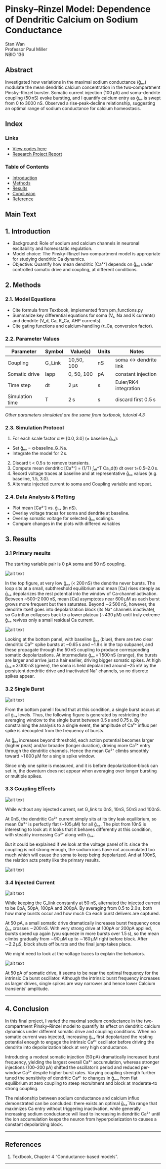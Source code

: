 # Pinsky–Rinzel Model: Dependence of Dendritic Calcium on Sodium Conductance

Stan Wan  
Professor Paul Miller  
NBIO 136  

## Abstract
Investigated how variations in the maximal sodium conductance (ḡₙₐ) modulate the mean dendritic calcium concentration in the two‐compartment Pinsky–Rinzel burster. Somatic current injection (100 pA) and soma–dendrite coupling (50 nS) evoke bursting, and I quantify calcium entry as ḡₙₐ is swept from 0 to 3000 nS. Observed a rise‐peak‐decline relationship, suggesting an optimal range of sodium conductance for calcium homeostasis.

## Index
### Links
- [View codes here](final_project.py)
- [Research Project Report](Stan_Wan_Final_Project.pdf)
### Table of Contents
- [Introduction](#introduction)
- [Methods](#methods)
- [Results](#results)
- [Conclusion](#conclusion)
- [Reference](#reference)

Main Text
---

## 1. Introduction
- Background: Role of sodium and calcium channels in neuronal excitability and homeostatic regulation.
- Model choice: The Pinsky–Rinzel two‐compartment model is appropriate for studying dendritic Ca dynamics. 
- Objective: Quantify how mean dendritic [Ca²⁺] depends on ḡₙₐ under controlled somatic drive and coupling, at different conditions.

## 2. Methods
### 2.1. Model Equations
- Cite formula from Textbook, implemented from pm_functions.py
- Summarize key differential equations for soma (Vₛ, Na and K currents) and dendrite (V_d, Ca, K_Ca, AHP currents).
- Cite gating functions and calcium‐handling (τ_Ca, conversion factor).

### 2.2. Parameter Values

|**Parameter**  |**Symbol**|**Value(s)**|**Units**|**Notes**            |
|---------------|----------|------------|---------|---------------------|
|Coupling       |G_Link    |10,50, 100  |nS       |soma ↔ dendrite link |
|Somatic drive  |Iapp      |0, 50, 100  |pA       |constant injection   |
|Time step      |dt        |2 µs        |s        |Euler/RK4 integration|
|Simulation time|T         |2 s         |s        |discard first 0.5 s  |

 *Other parameters simulated are the same from textbook, tutorial 4.3*

### 2.3. Simulation Protocol
1.	For each scale factor α ∈ [0.0, 3.0] (× baseline ḡₙₐ):
- Set ḡₙₐ = α·baseline_G_Na.
- Integrate the model for 2 s.
2.	Discard t < 0.5 s to remove transients.
3.	Compute mean dendritic [Ca²⁺] = (1/T) ∫ₜ₀^T Ca_d(t) dt over t=0.5–2.0 s.
4.	Record voltage traces at baseline and at representative ḡₙₐ values (e.g. baseline, 1.5, 3.0).
5.	Alternate injected current to soma and Coupling variable and repeat.

### 2.4. Data Analysis & Plotting
- Plot mean [Ca²⁺] vs. ḡₙₐ (in nS).
- Overlay voltage traces for soma and dendrite at baseline.
- Overlay somatic voltage for selected ḡₙₐ scalings.
- Compare changes in the plots with differed variables

## 3. Results
### 3.1 Primary results
The starting variable pair is 0 pA soma and 50 nS coupling. 

![alt text](image.png)

In the top figure, at very low ḡₙₐ (< 200 nS) the dendrite never bursts. The loop sits at a small, subthreshold equilibrium and mean [Ca] rises steeply as ḡₙₐ depolarizes the rest potential into the window of Ca‐channel activation. Between ~500–2 000 nS, mean [Ca] asymptotes near 600 µM as each burst grows more frequent but then saturates. Beyond ∼2 500 nS, however, the dendrite itself goes into depolarization block (its Na⁺ channels inactivate), so Ca influx collapses back to a lower plateau (∼430 µM) until truly extreme ḡₙₐ revives only a small residual Ca current.

![alt text](image-1.png)

Looking at the bottom panel, with baseline ḡₙₐ (blue), there are two clear dendritic Ca²⁺ spike bursts at ~0.65 s and ~1.8 s in the top subpanel, and these propagate through the 50 nS coupling to produce corresponding somatic depolarizations. At intermediate ḡₙₐ = 1 500 nS (orange), the bursts are larger and arrive just a hair earlier, driving bigger somatic spikes. At high ḡₙₐ = 3 000 nS (green), the soma is held depolarized around –25 mV by the persistent dendritic drive and inactivated Na⁺ channels, so no discrete spikes appear.

### 3.2 Single Burst

![alt text](image-2.png)

From the bottom panel I found that at this condition, a single burst occurs at all ḡₙₐ levels. Thus, the following figure is generated by restricting the averaging window to the single burst between 0.5 s and 0.75 s. By constraining the analysis to a single event, the amplitude of Ca²⁺ influx per spike is decoupled from the frequency of bursts.

As ḡₙₐ increases beyond threshold, each action potential becomes larger (higher peak) and/or broader (longer duration), driving more Ca²⁺ entry through the dendritic channels. Hence the mean Ca²⁺ climbs smoothly toward ~1 800 µM for a single spike window. 

Since only one spike is measured, and it is before depolarization‐block can set in, the downturn does not appear when averaging over longer bursting or multiple spikes.

### 3.3 Coupling Effects

![alt text](image-3.png)

While without any injected current, set G_link to 0nS, 10nS, 50nS and 100nS.

At 0nS, the dendritic Ca²⁺ current simply sits at its tiny leak equilibrium, so mean Ca²⁺ is perfectly flat (~105 µM) for all ḡₙₐ. The plot from 10nS is interesting to look at: it looks that it behaves differently at this condition, with steadily increasing Ca²⁺ along with ḡₙₐ. 

But it could be explained if we look at the voltage panel of it: since the coupling is not strong enough, the sodium ions have not accumulated too much which will cause the soma to keep being depolarized. And at 100nS, the relation acts pretty like the primary results.

![alt text](image-4.png)

### 3.4 Injected Current

![alt text](image-5.png)

While keeping the G_link constantly at 50 nS, alternated the injected current to be 0pA, 50pA, 100pA and 200pA. By averaging from 0.5 to 2.0 s, both how many bursts occur and how much Ca each burst delivers are captured.

At 50 pA, a small somatic drive dramatically increases burst frequency once ḡₙₐ crosses ∼200 nS. With very strong drive at 100pA or 200pA applied, bursts speed up again (you squeeze in more bursts over 1.5 s), so the mean climbs gradually from ∼90 µM up to ∼160 µM right before block. After ∼2.2 µS, block shuts off bursts and the final jump takes place.

We might need to look at the voltage traces to explain the behaviors.

![alt text](image-6.png)

At 50 pA of somatic drive, it seems to be near the optimal frequency for the intrinsic Ca burst oscillator. Although the intrinsic burst frequency increases as larger drives, single spikes are way narrower and hence lower Calcium transients’ amplitude. 

---

## 4. Conclusion

In this final project, I varied the maximal sodium conductance in the two‐compartment Pinsky–Rinzel model to quantify its effect on dendritic calcium dynamics under different somatic drive and coupling conditions. When no somatic current was injected, increasing ḡₙₐ first depolarized the resting potential enough to engage the intrinsic Ca²⁺ oscillator before driving the dendrite into depolarization block at very high conductance.
 
Introducing a modest somatic injection (50 pA) dramatically increased burst frequency, yielding the largest overall Ca²⁺ accumulation, whereas stronger injections (100–200 pA) shifted the oscillator’s period and reduced per‐window Ca²⁺ despite higher burst rates. Varying coupling strength further tuned the sensitivity of dendritic Ca²⁺ to changes in ḡₙₐ, from flat equilibrium at zero coupling to steep recruitment and block at moderate-to strong coupling.

The relationship between sodium conductance and calcium influx demonstrated can be concluded: there exists an optimal ḡₙₐˉNa range that maximizes Ca entry without triggering inactivation, while generally increasing sodium conductance will lead to increasing in dendritic Ca²⁺ until the ion accumulation keeps the neuron from hyperpolarization to causes a constant depolarizing block.

---

## References
1.	Textbook, Chapter 4 “Conductance-based models”.

--- 

